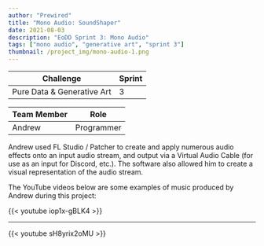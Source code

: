 ```yaml
---
author: "Prewired"
title: "Mono Audio: SoundShaper"
date: 2021-08-03
description: "EoDD Sprint 3: Mono Audio"
tags: ["mono audio", "generative art", "sprint 3"]
thumbnail: /project_img/mono-audio-1.png
---
```


Challenge | Sprint
--- | ---
Pure Data & Generative Art | 3

Team Member | Role
--- | ---
Andrew | Programmer

Andrew used FL Studio / Patcher to create and apply numerous audio effects onto an input audio stream, and output via a Virtual Audio Cable (for use as an input for Discord, etc.). The software also allowed him to create a visual representation of the audio stream.

The YouTube videos below are some examples of music produced by Andrew during this project:

{{< youtube iop1x-gBLK4 >}}
 
---

{{< youtube sH8yrix2oMU >}}